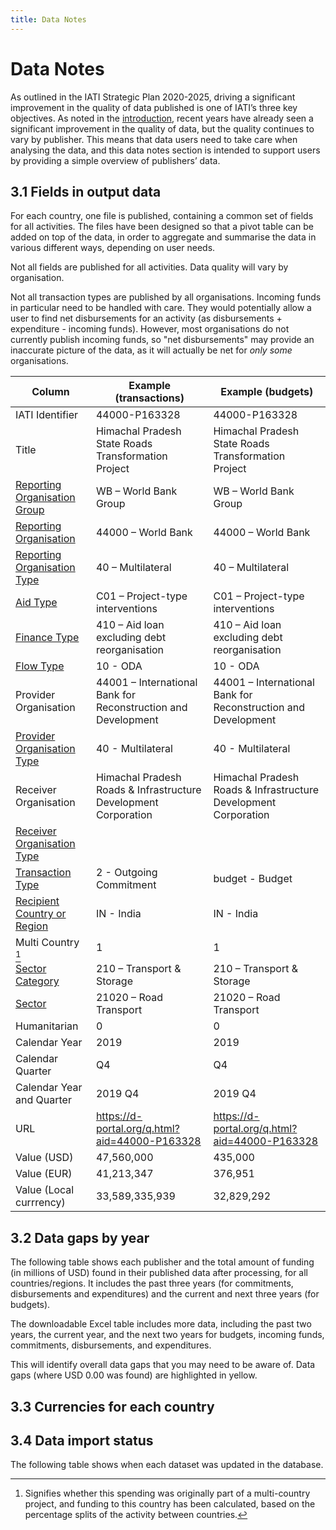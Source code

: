 ```yaml
---
title: Data Notes
---
```


# Data Notes

As outlined in the IATI Strategic Plan 2020-2025, driving a significant improvement in the quality of data published is one of IATI’s three key objectives. As noted in the [introduction](/introduction#11-supporting-partner-country-governments-to-better-access-and-use-iati-data), recent years have already seen a significant improvement in the quality of data, but the quality continues to vary by publisher. This means that data users need to take care when analysing the data, and this data notes section is intended to support users by providing a simple overview of publishers’ data.

## 3.1 Fields in output data

For each country, one file is published, containing a common set of fields for all activities. The files have been designed so that a pivot table can be added on top of the data, in order to aggregate and summarise the data in various different ways, depending on user needs.

Not all fields are published for all activities. Data quality will vary by organisation.

Not all transaction types are published by all organisations. Incoming funds in particular need to be handled with care. They would potentially allow a user to find net disbursements for an activity (as disbursements + expenditure - incoming funds). However, most organisations do not currently publish incoming funds, so "net disbursements" may provide an inaccurate picture of the data, as it will actually be net for *only some* organisations.

<div class="table">

Column | Example (transactions) | Example (budgets)
--- | --- | ---
IATI Identifier | 44000-P163328 | 44000-P163328
Title | Himachal Pradesh State Roads Transformation Project | Himachal Pradesh State Roads Transformation Project
<a href="https://codelists.codeforiati.org/ReportingOrganisationGroup/" rel="noreferrer" target="_blank">Reporting Organisation Group</a> | WB – World Bank Group | WB – World Bank Group
<a href="https://codelists.codeforiati.org/ReportingOrganisation/" rel="noreferrer" target="_blank">Reporting Organisation</a> | 44000 – World Bank | 44000 – World Bank
<a href="https://codelists.codeforiati.org/OrganisationType/" rel="noreferrer" target="_blank">Reporting Organisation Type</a> | 40 – Multilateral | 40 – Multilateral
<a href="https://codelists.codeforiati.org/AidType/" rel="noreferrer" target="_blank">Aid Type</a> | C01 – Project-type interventions | C01 – Project-type interventions
<a href="https://codelists.codeforiati.org/FinanceType/" rel="noreferrer" target="_blank">Finance Type</a> | 410 – Aid loan excluding debt reorganisation | 410 – Aid loan excluding debt reorganisation
<a href="https://codelists.codeforiati.org/FlowType/" rel="noreferrer" target="_blank">Flow Type</a> | 10 - ODA | 10 - ODA
Provider Organisation | 44001 – International Bank for Reconstruction and Development | 44001 – International Bank for Reconstruction and Development
<a href="https://codelists.codeforiati.org/OrganisationType/" rel="noreferrer" target="_blank">Provider Organisation Type</a> | 40 - Multilateral | 40 - Multilateral
Receiver Organisation | Himachal Pradesh Roads & Infrastructure Development Corporation | Himachal Pradesh Roads & Infrastructure Development Corporation
<a href="https://codelists.codeforiati.org/OrganisationType/" rel="noreferrer" target="_blank">Receiver Organisation Type</a> | |
<a href="https://codelists.codeforiati.org/TransactionType/" rel="noreferrer" target="_blank">Transaction Type</a> | 2 - Outgoing Commitment | budget - Budget
<a href="https://codelists.codeforiati.org/Country/" rel="noreferrer" target="_blank">Recipient Country or Region</a> | IN - India | IN - India
Multi Country [^1] | 1 | 1
<a href="https://codelists.codeforiati.org/SectorGroup/" rel="noreferrer" target="_blank">Sector Category</a> | 210 – Transport & Storage | 210 – Transport & Storage
<a href="https://codelists.codeforiati.org/Sector/" rel="noreferrer" target="_blank">Sector</a> | 21020 – Road Transport | 21020 – Road Transport
Humanitarian | 0 | 0
Calendar Year | 2019 | 2019
Calendar Quarter | Q4 | Q4
Calendar Year and Quarter | 2019 Q4 | 2019 Q4
URL | <a href="https://d-portal.org/q.html?aid=44000-P163328" rel="noreferrer" target="_blank">https://d-portal.org/q.html?aid=44000-P163328</a> | <a href="https://d-portal.org/q.html?aid=44000-P163328" rel="noreferrer" target="_blank">https://d-portal.org/q.html?aid=44000-P163328</a>
Value (USD) | 47,560,000 | 435,000
Value (EUR) | 41,213,347 | 376,951
Value (Local currrency) | 33,589,335,939 | 32,829,292

</div>

## 3.2 Data gaps by year

The following table shows each publisher and the total amount of funding (in millions of USD) found in their published data after processing, for all countries/regions. It includes the past three years (for commitments, disbursements and expenditures) and the current and next three years (for budgets).

The downloadable Excel table includes more data, including the past two years, the current year, and the next two years for budgets, incoming funds, commitments, disbursements, and expenditures.

This will identify overall data gaps that you may need to be aware of. Data gaps (where USD 0.00 was found) are highlighted in yellow.

<data-gaps-year></data-gaps-year>

## 3.3 Currencies for each country

<countries-currencies></countries-currencies>

[^1]: Signifies whether this spending was originally part of a multi-country project, and funding to this country has been calculated, based on the percentage splits of the activity between countries.

## 3.4 Data import status

The following table shows when each dataset was updated in the database.

<data-processing></data-processing>
